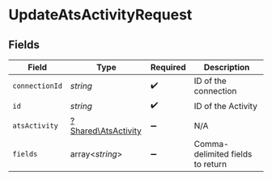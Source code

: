 # UpdateAtsActivityRequest


## Fields

| Field                                                     | Type                                                      | Required                                                  | Description                                               |
| --------------------------------------------------------- | --------------------------------------------------------- | --------------------------------------------------------- | --------------------------------------------------------- |
| `connectionId`                                            | *string*                                                  | :heavy_check_mark:                                        | ID of the connection                                      |
| `id`                                                      | *string*                                                  | :heavy_check_mark:                                        | ID of the Activity                                        |
| `atsActivity`                                             | [?Shared\AtsActivity](../../Models/Shared/AtsActivity.md) | :heavy_minus_sign:                                        | N/A                                                       |
| `fields`                                                  | array<*string*>                                           | :heavy_minus_sign:                                        | Comma-delimited fields to return                          |